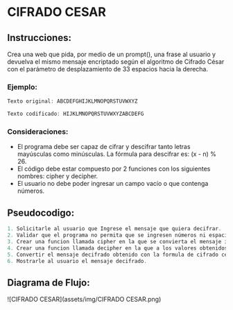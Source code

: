 
# CIFRADO CESAR
## Instrucciones:
Crea una web que pida, por medio de un prompt(), una frase al usuario y devuelva el mismo mensaje encriptado según el algoritmo de Cifrado César con el parámetro de desplazamiento de 33 espacios hacia la derecha.
### Ejemplo:
```javascript
Texto original: ABCDEFGHIJKLMNOPQRSTUVWXYZ
```

```javascript
Texto codificado: HIJKLMNOPQRSTUVWXYZABCDEFG
```
### Consideraciones:
* El programa debe ser capaz de cifrar y descifrar tanto letras mayúsculas como minúsculas. La fórmula para descifrar es: (x - n) % 26.
* El código debe estar compuesto por 2 funciones con los siguientes nombres: cipher y decipher.
* El usuario no debe poder ingresar un campo vacío o que contenga números.

## Pseudocodigo:
```javascript
1. Solicitarle al usuario que Ingrese el mensaje que quiera decifrar.
2. Validar que el programa no permita que se ingresen números ni espacios en blanco, y en caso de que esto suceda volver a pedirle al usuario que ingrese el mensaje que quiere decifrar.
3. Crear una funcion llamada cipher en la que se convierta el mensaje ingresado por el usuario a un lenguaje que la computadora entienda(ASCII).
4. Crear una funcion llamada decipher en la que a los valores obtenidos en la funcion cipher se le aplique la formula para el cifrado cesar.
5. Convertir el mensaje decifrado obtenido con la formula de cifrado cesar a su lenguaje original(String).
6. Mostrarle al usuario el mensaje decifrado.

```
## Diagrama de Flujo:
![CIFRADO CESAR](assets/img/CIFRADO CESAR.png)
